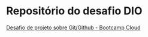 # Repositório do desafio DIO
[Desafio de projeto sobre Git/Github - Bootcamp Cloud ](https://dio.me)


